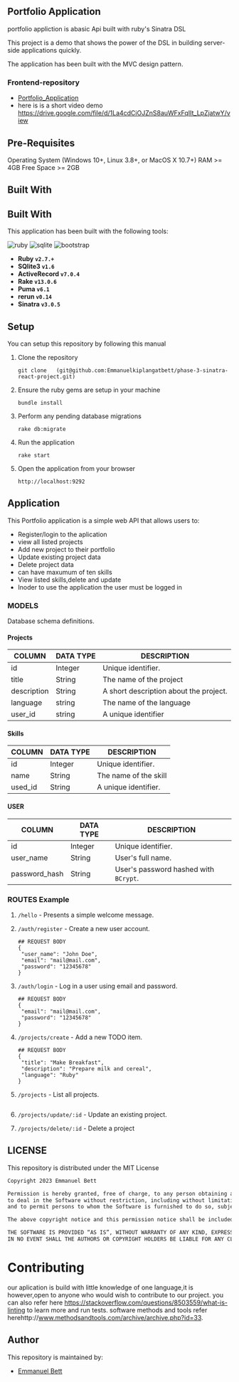 ## Portfolio Application

portfolio appliction is abasic Api built with ruby's Sinatra DSL

This project is a demo that shows the power of the DSL in building server-side applications quickly.

The application has been built with the MVC design pattern.


### Frontend-repository

  - [Portfolio_Application](https://github.com/Emmanuelkiplangatbett/Portfolio_Application.git)
  - here is is a short video demo https://drive.google.com/file/d/1La4cdCiOJZnS8auWFxFqIIt_LpZjatwY/view
 



## Pre-Requisites

Operating System (Windows 10+, Linux 3.8+, or MacOS X 10.7+)
RAM >= 4GB
Free Space >= 2GB

## Built With

## Built With
This application has been built with the following tools:

![ruby](https://img.shields.io/badge/Ruby-CC342D?style=for-the-badge&logo=ruby&logoColor=white)
![sqlite](https://img.shields.io/badge/SQLite-07405E?style=for-the-badge&logo=sqlite&logoColor=white)
![bootstrap](https://img.shields.io/badge/Bootstrap-563D7C?style=for-the-badge&logo=bootstrap&logoColor=white)


- **Ruby `v2.7.+`**
- **SQlite3 `v1.6`**
- **ActiveRecord `v7.0.4`**
- **Rake `v13.0.6`**
- **Puma `v6.1`**
- **rerun `v0.14`**
- **Sinatra `v3.0.5`**



## Setup
You can setup this repository by following this manual

1. Clone the repository
    ```{shell}
   git clone   (git@github.com:Emmanuelkiplangatbett/phase-3-sinatra-react-project.git)
   ```
2. Ensure the ruby gems are setup in your machine
    ```{shell}
   bundle install
   ```
3. Perform any pending database migrations
   ```{shell}
   rake db:migrate
   ```
4. Run the application
    ```{shell}
    rake start
    ```
5. Open the application from your browser
    ```
   http://localhost:9292
   ```

## Application
This Portfolio application is a simple web API that allows users to:

-  Register/login to the aplication
- view all listed projects
- Add new project to their portfolio
- Update existing project data
- Delete project data
- can have maxumum of ten skills
- View listed skills,delete and update
- Inoder to use the application the user must be logged in



### MODELS
Database schema definitions.

#### Projects

| COLUMN      | DATA TYPE                                       | DESCRIPTION                         | 
|-------------|-------------------------------------------------|-------------------------------------|
| id          | Integer                                         | Unique identifier.                  |
| title       | String                                          | The name of the project               |
| description | String                                          | A short description about the project. |
| language    | string                                          | The name of the language            |
| user_id     | string                                          |  A unique identifier


#### Skills
| COLUMN      | DATA TYPE                                       | DESCRIPTION                         | 
|-------------|-------------------------------------------------|-------------------------------------|
| id          | Integer                                         | Unique identifier.                  |
| name        | String                                          | The name of the skill               |
| used_id     | String                                          | A unique identifier.                |



#### USER
| COLUMN        | DATA TYPE | DESCRIPTION                           | 
|---------------|-----------|---------------------------------------|
| id            | Integer   | Unique identifier.                    |
| user_name     | String    | User's full name.                     |
| password_hash | String    | User's password hashed with `BCrypt`. |





### ROUTES Example

1. `/hello` - Presents a simple welcome message.
2. `/auth/register` - Create a new user account.
   
   ```{json}
   ## REQUEST BODY
   {
    "user_name": "John Doe",
    "email": "mail@mail.com",
    "password": "12345678"
   }
   ```
3. `/auth/login` - Log in a user using email and password.

   ```{json}
   ## REQUEST BODY
   {
    "email": "mail@mail.com",
    "password": "12345678"
   }
   ```
4. `/projects/create` - Add a new TODO item.

   ```{json}
   ## REQUEST BODY
   {
    "title": "Make Breakfast",
    "description": "Prepare milk and cereal",
    "language": "Ruby"
   }
   ```
5. `/projects` - List all projects.



   ```
6. `/projects/update/:id` - Update an existing project.
7. `/projects/delete/:id` - Delete a project



## LICENSE
This repository is distributed under the MIT License

```markdown
Copyright 2023 Emmanuel Bett

Permission is hereby granted, free of charge, to any person obtaining a copy of this software and associated documentation files (the “Software”), 
to deal in the Software without restriction, including without limitation the rights to use, copy, modify, merge, publish, distribute, sublicense, and/or sell copies of the Software, 
and to permit persons to whom the Software is furnished to do so, subject to the following conditions:

The above copyright notice and this permission notice shall be included in all copies or substantial portions of the Software.

THE SOFTWARE IS PROVIDED “AS IS”, WITHOUT WARRANTY OF ANY KIND, EXPRESS OR IMPLIED, INCLUDING BUT NOT LIMITED TO THE WARRANTIES OF MERCHANTABILITY, FITNESS FOR A PARTICULAR PURPOSE AND NONINFRINGEMENT. 
IN NO EVENT SHALL THE AUTHORS OR COPYRIGHT HOLDERS BE LIABLE FOR ANY CLAIM, DAMAGES OR OTHER LIABILITY, WHETHER IN AN ACTION OF CONTRACT, TORT OR OTHERWISE, ARISING FROM, OUT OF OR IN CONNECTION WITH THE SOFTWARE OR THE USE OR OTHER DEALINGS IN THE SOFTWARE.
```

# Contributing

our aplication is build with little knowledge of one language,it is however,open to anyone who would wish to contribute to our project. you can also refer here https://stackoverflow.com/questions/8503559/what-is-linting to learn more and run tests. software methods and tools refer herehttp://www.methodsandtools.com/archive/archive.php?id=33.



## Author
This repository is maintained by:

- [Emmanuel Bett](https://github.com/Emmanuelkiplangatbett) 
